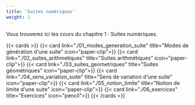 ```yaml
---
title: 'Suites numériques'
weight: 1
---
```


Vous trouverez ici les cours du chapitre 1 : Suites numériques.

{{< cards >}}
  {{< card link="./01_modes_generation_suite" title="Modes de génération d'une suite" icon="paper-clip">}}
    {{< card link="./02_suites_arithmetiques" title="Suites arithmétiques" icon="paper-clip">}}
    {{< card link="./03_suites_geometriques" title="Suites géométriques" icon="paper-clip">}}
    {{< card link="./04_sens_variation_suite" title="Sens de variation d'une suite" icon="paper-clip">}}
    {{< card link="./05_notion_limite" title="Notion de limite d'une suite" icon="paper-clip">}}
    {{< card link="./06_exercices" title="Exercices" icon="pencil">}}
{{< /cards >}}